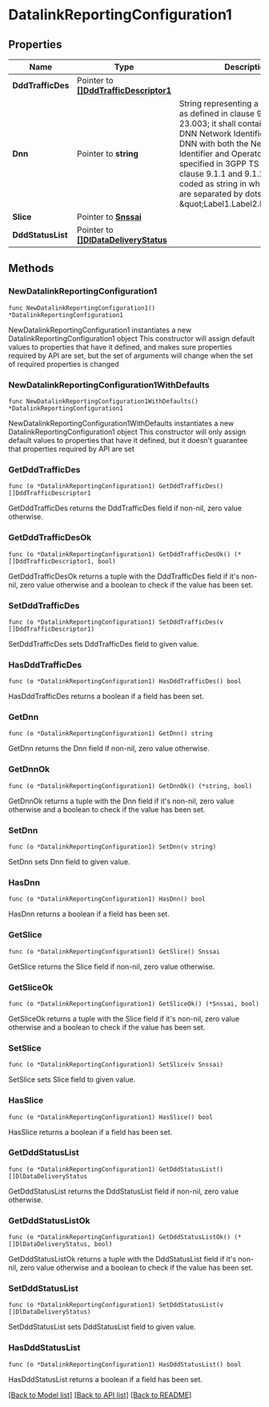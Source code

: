 # DatalinkReportingConfiguration1

## Properties

Name | Type | Description | Notes
------------ | ------------- | ------------- | -------------
**DddTrafficDes** | Pointer to [**[]DddTrafficDescriptor1**](DddTrafficDescriptor1.md) |  | [optional] 
**Dnn** | Pointer to **string** | String representing a Data Network as defined in clause 9A of 3GPP TS 23.003;  it shall contain either a DNN Network Identifier, or a full DNN with both the Network  Identifier and Operator Identifier, as specified in 3GPP TS 23.003 clause 9.1.1 and 9.1.2. It shall be coded as string in which the labels are separated by dots  (e.g. \&quot;Label1.Label2.Label3\&quot;).  | [optional] 
**Slice** | Pointer to [**Snssai**](Snssai.md) |  | [optional] 
**DddStatusList** | Pointer to [**[]DlDataDeliveryStatus**](DlDataDeliveryStatus.md) |  | [optional] 

## Methods

### NewDatalinkReportingConfiguration1

`func NewDatalinkReportingConfiguration1() *DatalinkReportingConfiguration1`

NewDatalinkReportingConfiguration1 instantiates a new DatalinkReportingConfiguration1 object
This constructor will assign default values to properties that have it defined,
and makes sure properties required by API are set, but the set of arguments
will change when the set of required properties is changed

### NewDatalinkReportingConfiguration1WithDefaults

`func NewDatalinkReportingConfiguration1WithDefaults() *DatalinkReportingConfiguration1`

NewDatalinkReportingConfiguration1WithDefaults instantiates a new DatalinkReportingConfiguration1 object
This constructor will only assign default values to properties that have it defined,
but it doesn't guarantee that properties required by API are set

### GetDddTrafficDes

`func (o *DatalinkReportingConfiguration1) GetDddTrafficDes() []DddTrafficDescriptor1`

GetDddTrafficDes returns the DddTrafficDes field if non-nil, zero value otherwise.

### GetDddTrafficDesOk

`func (o *DatalinkReportingConfiguration1) GetDddTrafficDesOk() (*[]DddTrafficDescriptor1, bool)`

GetDddTrafficDesOk returns a tuple with the DddTrafficDes field if it's non-nil, zero value otherwise
and a boolean to check if the value has been set.

### SetDddTrafficDes

`func (o *DatalinkReportingConfiguration1) SetDddTrafficDes(v []DddTrafficDescriptor1)`

SetDddTrafficDes sets DddTrafficDes field to given value.

### HasDddTrafficDes

`func (o *DatalinkReportingConfiguration1) HasDddTrafficDes() bool`

HasDddTrafficDes returns a boolean if a field has been set.

### GetDnn

`func (o *DatalinkReportingConfiguration1) GetDnn() string`

GetDnn returns the Dnn field if non-nil, zero value otherwise.

### GetDnnOk

`func (o *DatalinkReportingConfiguration1) GetDnnOk() (*string, bool)`

GetDnnOk returns a tuple with the Dnn field if it's non-nil, zero value otherwise
and a boolean to check if the value has been set.

### SetDnn

`func (o *DatalinkReportingConfiguration1) SetDnn(v string)`

SetDnn sets Dnn field to given value.

### HasDnn

`func (o *DatalinkReportingConfiguration1) HasDnn() bool`

HasDnn returns a boolean if a field has been set.

### GetSlice

`func (o *DatalinkReportingConfiguration1) GetSlice() Snssai`

GetSlice returns the Slice field if non-nil, zero value otherwise.

### GetSliceOk

`func (o *DatalinkReportingConfiguration1) GetSliceOk() (*Snssai, bool)`

GetSliceOk returns a tuple with the Slice field if it's non-nil, zero value otherwise
and a boolean to check if the value has been set.

### SetSlice

`func (o *DatalinkReportingConfiguration1) SetSlice(v Snssai)`

SetSlice sets Slice field to given value.

### HasSlice

`func (o *DatalinkReportingConfiguration1) HasSlice() bool`

HasSlice returns a boolean if a field has been set.

### GetDddStatusList

`func (o *DatalinkReportingConfiguration1) GetDddStatusList() []DlDataDeliveryStatus`

GetDddStatusList returns the DddStatusList field if non-nil, zero value otherwise.

### GetDddStatusListOk

`func (o *DatalinkReportingConfiguration1) GetDddStatusListOk() (*[]DlDataDeliveryStatus, bool)`

GetDddStatusListOk returns a tuple with the DddStatusList field if it's non-nil, zero value otherwise
and a boolean to check if the value has been set.

### SetDddStatusList

`func (o *DatalinkReportingConfiguration1) SetDddStatusList(v []DlDataDeliveryStatus)`

SetDddStatusList sets DddStatusList field to given value.

### HasDddStatusList

`func (o *DatalinkReportingConfiguration1) HasDddStatusList() bool`

HasDddStatusList returns a boolean if a field has been set.


[[Back to Model list]](../README.md#documentation-for-models) [[Back to API list]](../README.md#documentation-for-api-endpoints) [[Back to README]](../README.md)


